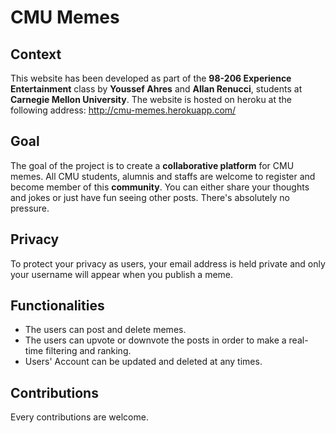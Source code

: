 CMU Memes
=========

Context
-------

This website has been developed as part of the **98-206 Experience Entertainment** class by **Youssef Ahres** and **Allan Renucci**, students at **Carnegie Mellon University**. The website is hosted on heroku at the following address: http://cmu-memes.herokuapp.com/


Goal
----

The goal of the project is to create a **collaborative platform** for CMU memes. All CMU students, alumnis and staffs are welcome to register and become member of this **community**. You can either share your thoughts and jokes or just have fun seeing other posts. There's absolutely no pressure.


Privacy
-------

To protect your privacy as users, your email address is held private and only your username will appear when you publish a meme.


Functionalities
---------------

- The users can post and delete memes.
- The users can upvote or downvote the posts in order to make a real-time filtering and ranking.
- Users' Account can be updated and deleted at any times.
 

Contributions
-------------

Every contributions are welcome.
